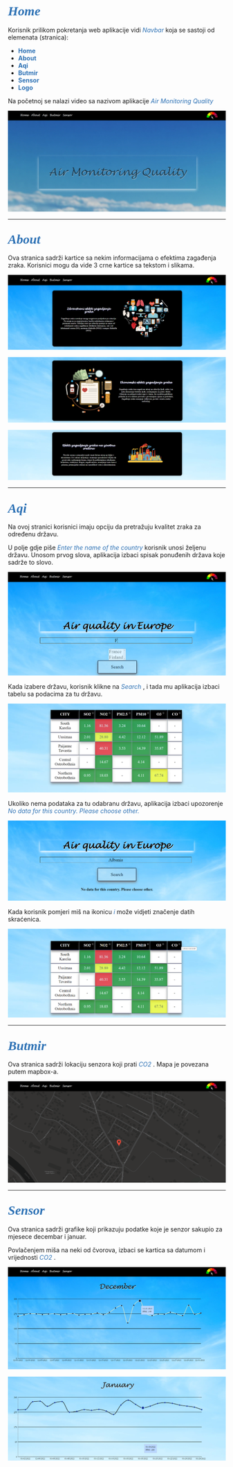 ## <span style="color: #2E72B5;font-family: 'Lucida Handwriting'; font-size: 30px">_Home_</span>


Korisnik prilikom pokretanja web aplikacije vidi <span style="color: #2E72B5"> _Navbar_ </span> koja se sastoji od elemenata (stranica): 

* <span style="color: #2E72B5">__Home__ </span>
* <span style="color: #2E72B5">__About__ </span>
* <span style="color: #2E72B5">__Aqi__ </span>
* <span style="color: #2E72B5">__Butmir__ </span>
* <span style="color: #2E72B5">__Sensor__ </span>
* <span style="color: #2E72B5">__Logo__ </span>

Na početnoj se nalazi video sa nazivom aplikacije <span style="color: #2E72B5"> _Air Monitoring Quality_ </span>

![alt text](home.png)

----

## <span style="color: #2E72B5;font-family: 'Lucida Handwriting'; font-size: 30px">_About_</span>

Ova stranica sadrži kartice sa nekim informacijama o efektima zagađenja zraka. Korisnici mogu da vide 3 crne kartice sa tekstom i slikama.

![alt text](about.png)

![alt text](about2.png)

![alt text](about3.png)

----

## <span style="color: #2E72B5; font-family: 'Lucida Handwriting'; font-size: 30px">_Aqi_</span>

Na ovoj stranici korisnici imaju opciju da pretražuju kvalitet zraka za određenu državu.

U polje gdje piše <span style="color: #2E72B5"> _Enter the name of the country_ </span> korisnik unosi željenu državu. Unosom prvog slova, aplikacija izbaci spisak ponuđenih država koje sadrže to slovo. 

![alt text](aqi.png)

Kada izabere državu, korisnik klikne na <span style="color: #2E72B5"> _Search_ </span> , i tada mu aplikacija izbaci tabelu sa podacima za tu državu.

![alt text](search.png)

Ukoliko nema podataka za tu odabranu državu, aplikacija izbaci upozorenje <span style="color: #2E72B5"> _No data for this country. Please choose other._ </span>

![alt text](nodata.png)

Kada korisnik pomjeri miš na ikonicu <span style="color: #2E72B5"> _i_ </span> može vidjeti značenje datih skraćenica.

![alt text](i.png)

----

## <span style="color: #2E72B5; font-family: 'Lucida Handwriting'; font-size: 30px">_Butmir_</span>

Ova stranica sadrži lokaciju senzora koji prati <span style="color: #2E72B5"> _CO2_ </span>. Mapa je povezana putem mapbox-a.

![alt text](butmir.png)

----

## <span style="color: #2E72B5;font-family: 'Lucida Handwriting'; font-size: 30px">_Sensor_</span>

Ova stranica sadrži grafike koji prikazuju podatke koje je senzor sakupio za mjesece decembar i januar.

Povlačenjem miša na neki od čvorova, izbaci se kartica sa datumom i vrijednosti <span style="color: #2E72B5"> _CO2_ </span>.

![alt text](december.png)

![alt text](january.png)

